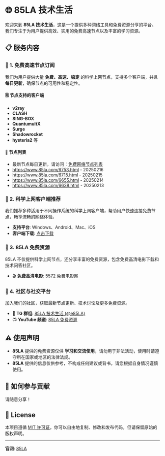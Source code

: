 # 🌐 85LA 技术生活

欢迎来到 **85LA 技术生活**，这是一个提供多种网络工具和免费资源分享的平台。我们专注于为用户提供高效、实用的免费高速节点以及丰富的学习资源。

## 📋 服务内容

### 🚀 1. 免费高速节点订阅

我们为用户提供大量 **免费、高速、稳定** 的科学上网节点，支持多个客户端，并且 **每日更新**，确保节点的可用性和稳定性。

#### 🗒️ 节点支持的客户端
- **v2ray**
- **CLASH**
- **SING-BOX**
- **QuantumultX**
- **Surge**
- **Shadowrocket**
- **hysteria2** 等

#### 🔗 节点列表
- 最新节点每日更新，请访问：[免费网络节点列表](https://www.85la.com/internet-access/free-network-nodes)
- https://www.85la.com/6753.html - 20250216
- https://www.85la.com/6715.html - 20250215
- https://www.85la.com/6655.html - 20250214
- https://www.85la.com/6638.html - 20250213

### 📱 2. 科学上网客户端推荐

我们推荐多种适用于不同操作系统的科学上网客户端，帮助用户快速连接免费节点，畅享流畅的网络体验。

- **支持平台**: Windows、Android、Mac、iOS
- **客户端下载**: [点击下载](https://www.85la.com/242.html)

### 🎥 3. 85LA 免费资源

85LA 不仅提供科学上网节点，还分享丰富的免费资源，包含免费高清电影下载和技术问答社区。

- 🎬 **免费高清电影**: [5572 免费电影网](https://www.5572.net)

### 📢 4. 社区与社交平台

加入我们的社区，获取最新节点更新、技术讨论及更多免费资源。

- 💬 **TG 群组**: [85LA 技术生活 (@e85LA)](https://t.me/e85la)
- 📺 **YouTube 频道**: [85LA 免费资源](https://www.youtube.com/@85LA-IP)

## ⚠️ 使用声明

- **85LA** 提供的免费资源仅供 **学习和交流使用**，请勿用于非法活动，使用时请遵守所在国家或地区的法律法规。
- **85LA** 提供的信息仅供参考，不构成任何建议或背书，请您根据自身情况谨慎使用。

## 🤝 如何参与贡献

请随意分享！

## 📄 License

本项目遵循 [MIT 许可证](LICENSE)。你可以自由地复制、修改和发布代码，但请保留原始的版权声明。

---

**官网**: [85LA](https://www.85la.com)
